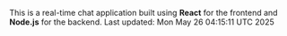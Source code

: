This is a real-time chat application built using **React** for the frontend and **Node.js** for the backend.
Last updated: Mon May 26 04:15:11 UTC 2025
